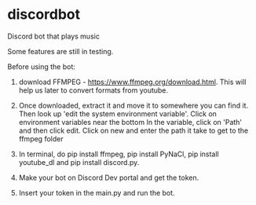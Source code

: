 # discordbot
Discord bot that plays music

Some features are still in testing.

Before using the bot:

1. 	download FFMPEG - https://www.ffmpeg.org/download.html.
	This will help us later to convert formats from youtube.

2.	Once downloaded, extract it and move it to somewhere you can find it.
	Then look up 'edit the system environment variable'. Click on environment variables near the bottom
	In the variable, click on 'Path' and then click edit.
	Click on new and enter the path it take to get to the ffmpeg folder

3.	In terminal, do pip install ffmpeg, pip install PyNaCl, pip install youtube_dl and pip install discord.py.

4. Make your bot on Discord Dev portal and get the token.

5. Insert your token in the main.py and run the bot.


